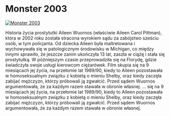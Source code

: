Monster 2003 
=============
[![Monster 2003 ](http://vidos.pl/images/player.gif)](http://vidos.pl/monster-2003)

 Historia życia prostytutki Aileen Wuornos (właściwie Aileen Carol Pittman), która w 2002 roku została stracona wyrokiem sądu za zabójstwo sześciu osób, w tym policjanta. Od dziecka Aileen była maltretowana i wychowywała się w patologicznym środowisku w Michigan, co między innymi sprawiło, że jeszcze zanim ukończyła 13 lat, zaszła w ciążę i stała się prostytutką. W późniejszym czasie przeprowadziła się na Florydę, gdzie świadczyła swoje usługi kierowcom ciężarówek. Film skupia się na 9 miesiącach jej życia, na przełomie lat 1989/90, kiedy to Aileen pozostawała w homoseksualnym związku z kobietą o mieniu Shelby, oraz kiedy zaczęła zabijać mężczyzn, którzy próbowali ją zgwałcić. Przed sądem Wuornos argumentowała, że za każdym razem stawała w obronie własnej.  ... się na 9 miesiącach jej życia, na przełomie lat 1989/90, kiedy to Aileen pozostawała w homoseksualnym związku z kobietą o mieniu Shelby, oraz kiedy zaczęła zabijać mężczyzn, którzy próbowali ją zgwałcić. Przed sądem Wuornos argumentowała, że za każdym razem stawała w obronie własnej.
